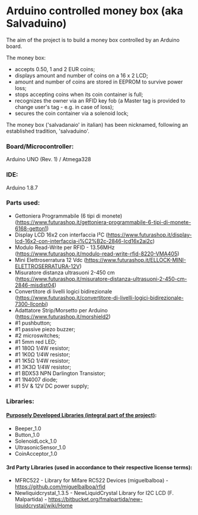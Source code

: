 # Arduino controlled money box (aka Salvaduino)
The aim of the project is to build a money box controlled by an Arduino board. 

The money box:
* accepts 0.50, 1 and 2 EUR coins;
* displays amount and number of coins on a 16 x 2 LCD;
* amount and number of coins are stored in EEPROM to survive power loss;
* stops accepting coins when its coin container is full;
* recognizes the owner via an RFID key fob (a Master tag is provided to change user's tag - e.g. in case of loss);
* secures the coin container via a solenoid lock;

The money box ('salvadanaio' in italian) has been nicknamed, following an established tradition, 'salvaduino'. 

### Board/Microcontroller:
Arduino UNO (Rev. 1) / Atmega328
	
### IDE:
Arduino 1.8.7

### Parts used:
* Gettoniera Programmabile (6 tipi di monete) (https://www.futurashop.it/gettoniera-programmabile-6-tipi-di-monete-6168-getton1)
* Display LCD 16x2 con interfaccia I²C (https://www.futurashop.it/display-lcd-16x2-con-interfaccia-i%C2%B2c-2846-lcd16x2ai2c)
* Modulo Read-Write per RFID - 13.56MHz (https://www.futurashop.it/modulo-read-write-rfid-8220-VMA405)
* Mini Elettroserratura 12 Vdc (https://www.futurashop.it/ELLOCK-MINI-ELETTROSERRATURA-12V)
* Misuratore distanza ultrasuoni 2-450 cm (https://www.futurashop.it/misuratore-distanza-ultrasuoni-2-450-cm-2846-misdist04)
* Convertitore di livelli logici bidirezionale (https://www.futurashop.it/convertitore-di-livelli-logici-bidirezionale-7300-llconbi)
* Adattatore Strip/Morsetto per Arduino (https://www.futurashop.it/morshield2)
* #1 pushbutton;
* #1 passive piezo buzzer;
* #2 microswitches;
* #1 5mm red LED;
* #1 180Ω 1/4W resistor;
* #1 1K0Ω 1/4W resistor;
* #1 1K5Ω 1/4W resistor;
* #1 3K3Ω 1/4W resistor;
* #1 BDX53 NPN Darlington Transistor;
* #1 1N4007 diode;
* #1 5V & 12V DC power supply;

### Libraries:

#### [Purposely Developed Libraries (integral part of the project)](../tree/master/libraries):
* Beeper_1.0
* Button_1.0
* SolenoidLock_1.0
* UltrasonicSensor_1.0
* CoinAcceptor_1.0


#### 3rd Party Libraries (used in accordance to their respective license terms):
* MFRC522 - Library for Mifare RC522 Devices (miguelbalboa) - https://github.com/miguelbalboa/rfid
* Newliquidcrystal_1.3.5 - NewLiquidCrystal Library for I2C LCD (F. Malpartida) - https://bitbucket.org/fmalpartida/new-liquidcrystal/wiki/Home
